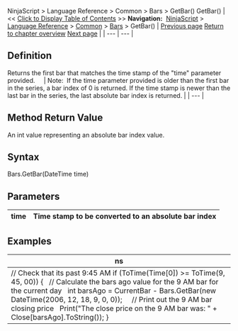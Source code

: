 ﻿
NinjaScript > Language Reference > Common > Bars > GetBar()
GetBar()
| << [Click to Display Table of Contents](getbar.md) >> **Navigation:**     [NinjaScript](ninjascript-1.md) > [Language Reference](language_reference_wip-1.md) > [Common](common-1.md) > [Bars](bars-1.md) > GetBar() | [Previous page](getask-1.md) [Return to chapter overview](bars-1.md) [Next page](getbid-1.md) |
| --- | --- |
## Definition
Returns the first bar that matches the time stamp of the "time" parameter provided.  
 
| Note:  If the time parameter provided is older than the first bar in the series, a bar index of 0 is returned. If the time stamp is newer than the last bar in the series, the last absolute bar index is returned. |
| --- |
## 
## 
## Method Return Value
An int value representing an absolute bar index value.
 
## Syntax
Bars.GetBar(DateTime time)
 
## Parameters
| time | Time stamp to be converted to an absolute bar index |
| --- | --- |

## Examples
| ns |
| --- |
| // Check that its past 9:45 AM if (ToTime(Time[0]) >= ToTime(9, 45, 00)) {    // Calculate the bars ago value for the 9 AM bar for the current day    int barsAgo = CurrentBar - Bars.GetBar(new DateTime(2006, 12, 18, 9, 0, 0));      // Print out the 9 AM bar closing price    Print("The close price on the 9 AM bar was: " + Close[barsAgo].ToString()); } |

